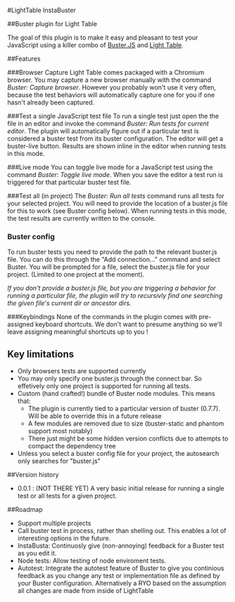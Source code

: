 #LightTable InstaBuster

##Buster plugin for Light Table

The goal of this plugin is to make it easy and pleasant to test your JavaScript using a killer combo of [Buster.JS](http://www.busterjs.org)  and [Light Table](http://www.lighttable.com).



##Features

###Browser Capture
Light Table comes packaged with a Chromium browser. You may capture a new browser manually with the command _Buster: Capture browser_. However you probably won't use it very often, because the test behaviors will automatically capture one for you if one hasn't already been captured.

###Test a single JavaScript test file
To run a single test just open the the file in an editor and invoke the command _Buster: Run tests for current editor_. The plugin will automatically figure out if a particular test is considered a buster test from its buster configuration. The editor will get a buster-live button.
Results are shown inline in the editor when running tests in this mode.

###Live mode
You can toggle live mode for a JavaScript test using the command _Buster: Toggle live mode_. When you save the editor a test run is triggered for that particular buster test file.

###Test all (in project)
The _Buster: Run all tests_ command runs all tests for your selected project. You will need to provide the location of a buster.js file for this to work (see Buster config below).
When running tests in this mode, the test results are currently written to the console.


### Buster config
To run buster tests you need to provide the path to the relevant buster.js file. You can do this through the "Add connection..." command and select Buster. You will be prompted for a file, select the buster.js file for your project. (Limited to one project at the moment).

_If you don't provide a buster.js file, but you are triggering a behavior for running a particular file, the plugin will try to recursivly find one searching the given file's current dir or ancestor dirs._


###Keybindings
None of the commands in the plugin comes with pre-assigned keyboard shortcuts. We don't want to presume anything so we'll leave assigning meaningful shortcuts up to you !

## Key limitations
* Only browsers tests are supported currently
* You may only specify one buster.js through the connect bar. So effetively only one project is supported for running all tests.
* Custom (hand crafted!) bundle of Buster node modules. This means that:
    * The plugin is currently tied to a particular version of buster (0.7.7). Will be able to override this in a future release
    * A few modules are removed due to size (buster-static and phantom support most notably)
    * There just might be some hidden version conflicts due to attempts to compact the dependency tree
* Unless you select a buster config file for your project, the autosearch only searches for "buster.js"



##Version history
* 0.0.1 : (NOT THERE YET) A very basic initial release for running a single test or all tests for a given project.

##Roadmap
* Support multiple projects
* Call buster test in process, rather than shelling out. This enables a lot of interesting options in the future.
* InstaBusta: Continuosly give (non-annoying) feedback for a Buster test as you edit it.
* Node tests: Allow testing of node enviroment tests.
* Autotest: Integrate the autotest feature of Buster to give you continious feedback as you change any test or implementation file as defined by your Buster configuration. Alternatively a RYO based on the assumption all changes are made from inside of LightTable
